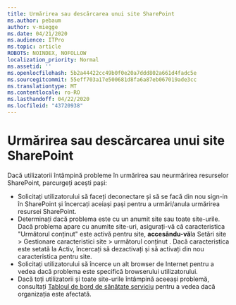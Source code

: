 ```yaml
---
title: Urmărirea sau descărcarea unui site SharePoint
ms.author: pebaum
author: v-miegge
ms.date: 04/21/2020
ms.audience: ITPro
ms.topic: article
ROBOTS: NOINDEX, NOFOLLOW
localization_priority: Normal
ms.assetid: ''
ms.openlocfilehash: 5b2a44422cc49b0f0e20a7ddd802a661d4fadc5e
ms.sourcegitcommit: 55eff703a17e500681d8fa6a87eb067019ade3cc
ms.translationtype: MT
ms.contentlocale: ro-RO
ms.lasthandoff: 04/22/2020
ms.locfileid: "43720938"
---
```

# <a name="follow-or-un-follow-a-sharepoint-site"></a>Urmărirea sau descărcarea unui site SharePoint

Dacă utilizatorii întâmpină probleme în urmărirea sau neurmărirea resurselor SharePoint, parcurgeți acești pași:

* Solicitați utilizatorului să faceți deconectare și să se facă din nou sign-in în SharePoint și încercați aceiași pași pentru a urmări/anula urmărirea resursei SharePoint.
* Determinați dacă problema este cu un anumit site sau toate site-urile. Dacă problema apare cu anumite site-uri, asigurați-vă că caracteristica "Următorul conținut" este activă pentru site, **accesându-vă**la Setări site > Gestionare caracteristici site > următorul conținut . Dacă caracteristica este setată la Activ, încercați să dezactivați și să activați din nou caracteristica pentru site.
* Solicitați utilizatorului să încerce un alt browser de Internet pentru a vedea dacă problema este specifică browserului utilizatorului.
* Dacă toți utilizatorii și toate site-urile întâmpină aceeași problemă, consultați [Tabloul de bord de sănătate serviciu](https://admin.microsoft.com/AdminPortal/Home#/servicehealth) pentru a vedea dacă organizația este afectată.
